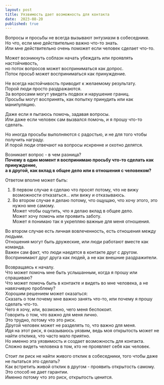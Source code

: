 ```yaml
---
layout: post
title: Уязвимость дает возможность для контакта
date:  2023-08-20
published: true
---
```

Вопросы и просьбы не всегда вызывают энтузиазм в собеседнике.\
Но что, если мне действительно важно что-то знать.\
Или мне действительно очень поможет если человек сделает что-то.  

Может возникнуть соблазн начать убеждать или проявлять настойчивость,\
но поток вопросов может восприниматься как допрос.\
Поток просьб может восприниматься как принуждение.

Не всегда настойчивость приводит к желаемому результату.\
Порой люди просто раздражаются.\
За вопросами могут увидеть подвох и нарушение границ.\
Просьбы могут воспринять, как попытку принудить или как манипуляцию.

Даже если я пытаюсь помочь, задавая вопросы.\
Или даже если человек сам вызвался помочь, и я прошу что-то сделать.

Но иногда просьбы выполняются с радостью, и не для того чтобы получить награду.\
И порой люди отвечают на вопросы искренне и охотно делятся.

Возникает вопрос - в чем разница?\
**Почему в один момент я воспринимаю просьбу что-то сделать как принуждение,\
а в другой, как вклад в общее дело или в отношения с человеком?**

Ответом вполне может быть:
1. В первом случае я сделаю что просят потому, что не вижу возможности отказаться... или вижу и отказываюсь.
2. Во втором случае я делаю потому, что ощущаю, что хочу этого, это нужно мне самому.\
Может чтобы ощутить, что я делаю вклад в общее дело.\
Может хочу помочь или проявить заботу.\
Может я понимаю так я укрепляю важные для меня отношения.

Во втором случае есть личная вовлеченность, есть отношения между людьми.\
Отношения могут быть дружеские, или люди работают вместе как команда.\
Важен сам факт, что люди наедятся в контакте друг с другом.\
Воспринимают друг друга как людей, а не как внешние раздражители.

Возвращаясь к началу.\
Что может помочь мне быть услышанным, когда я прошу или спрашиваю?\
Что может помочь быть в контакте и видеть во мне человека, а не навязчивую проблему?\
Хорошим решением может оказаться:\
Сказать о том почему мне важно занять что-то, или почему я прошу сделать что-то.\
Чего я хочу, или, возможно, чего меня беспокоит.\
Говорить о том, что важно для меня лично.\
Это трудно, потому что это риск.\
Другой человек может не разделять то, что важно для меня.\
Идя на этот риск, я оказываюсь уязвим, ведь моя открытость может не найти отклика, что часто мало приятно.\
Но именно эта уязвимость и создает возможность для контакта.\
Сложно видеть человека в том, кто не проявляет себя как человек.

Стоит ли риск не найти живого отклик в собеседники, того чтобы даже не пытаться это сделать?\
Как встретить живой отклик в другом - проявить открытость самому.\
Это способ не дает гарантии.\
Именно потому что это риск, открытость ценится.
